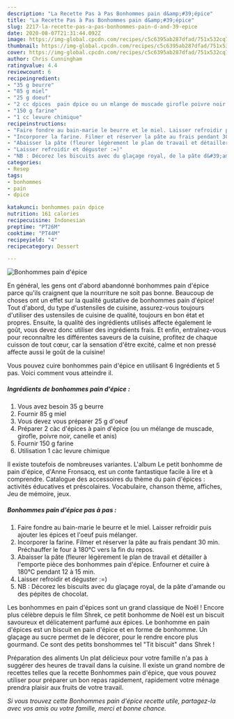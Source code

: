 ```yaml
---
description: "La Recette Pas à Pas Bonhommes pain d&amp;#39;épice"
title: "La Recette Pas à Pas Bonhommes pain d&amp;#39;épice"
slug: 2217-la-recette-pas-a-pas-bonhommes-pain-d-and-39-epice
date: 2020-08-07T21:31:44.092Z
image: https://img-global.cpcdn.com/recipes/c5c6395ab287dfad/751x532cq70/bonhommes-pain-depice-photo-principale-de-la-recette.jpg
thumbnail: https://img-global.cpcdn.com/recipes/c5c6395ab287dfad/751x532cq70/bonhommes-pain-depice-photo-principale-de-la-recette.jpg
cover: https://img-global.cpcdn.com/recipes/c5c6395ab287dfad/751x532cq70/bonhommes-pain-depice-photo-principale-de-la-recette.jpg
author: Chris Cunningham
ratingvalue: 4.4
reviewcount: 6
recipeingredient:
- "35 g beurre"
- "85 g miel"
- "25 g doeuf"
- "2 cc dpices  pain dpice ou un mlange de muscade girofle poivre noir canelle et anis"
- "150 g farine"
- "1 cc levure chimique"
recipeinstructions:
- "Faire fondre au bain-marie le beurre et le miel. Laisser refroidir puis ajouter les épices et l&#39;oeuf puis mélanger."
- "Incorporer la farine. Filmer et réserver la pâte au frais pendant 30 min. Préchauffer le four à 180°C vers la fin du repos."
- "Abaisser la pâte (fleurer légèrement le plan de travail et détailler à l&#39;emporte pièce des bonhommes pain d&#39;épice. Enfourner et cuire à 180°C pendant 12 à 15 min."
- "Laisser refroidir et déguster :=)"
- "NB : Décorez les biscuits avec du glaçage royal, de la pâte d&#39;amande ou des pépites de chocolat."
categories:
- Resep
tags:
- bonhommes
- pain
- dpice

katakunci: bonhommes pain dpice 
nutrition: 161 calories
recipecuisine: Indonesian
preptime: "PT26M"
cooktime: "PT44M"
recipeyield: "4"
recipecategory: Dessert

---
```



![Bonhommes pain d&#39;épice](https://img-global.cpcdn.com/recipes/c5c6395ab287dfad/751x532cq70/bonhommes-pain-depice-photo-principale-de-la-recette.jpg)

En général, les gens ont d'abord abandonné bonhommes pain d&#39;épice parce qu'ils craignent que la nourriture ne soit pas bonne. Beaucoup de choses ont un effet sur la qualité gustative de bonhommes pain d&#39;épice! Tout d'abord, du type d'ustensiles de cuisine, assurez-vous toujours d'utiliser des ustensiles de cuisine de qualité, toujours en bon état et propres. Ensuite, la qualité des ingrédients utilisés affecte également le goût, vous devez donc utiliser des ingrédients frais. Et enfin, entraînez-vous pour reconnaître les différentes saveurs de la cuisine, profitez de chaque cuisson de tout cœur, car la sensation d'être excité, calme et non pressé affecte aussi le goût de la cuisine!

<!--inarticleads1-->

Vous pouvez cuire bonhommes pain d&#39;épice en utilisant 6 Ingrédients et 5 pas. Voici comment vous atteindre il.

##### Ingrédients de bonhommes pain d&#39;épice :

1. Vous avez besoin 35 g beurre
1. Fournir 85 g miel
1. Vous devez vous préparer 25 g d&#39;oeuf
1. Préparer 2 càc d&#39;épices à pain d&#39;épice (ou un mélange de muscade, girofle, poivre noir, canelle et anis)
1. Fournir 150 g farine
1. Utilisation 1 càc levure chimique


Il existe toutefois de nombreuses variantes. L&#39;album Le petit bonhomme de pain d&#39;épice, d&#39;Anne Fronsacq, est un conte fantastique facile à lire et à comprendre. Catalogue des accessoires du thème du pain d&#39;épices : activités éducatives et préscolaires. Vocabulaire, chanson thème, affiches, Jeu de mémoire, jeux. 

<!--inarticleads2-->

##### Bonhommes pain d&#39;épice pas à pas :

1. Faire fondre au bain-marie le beurre et le miel. Laisser refroidir puis ajouter les épices et l&#39;oeuf puis mélanger.
1. Incorporer la farine. Filmer et réserver la pâte au frais pendant 30 min. Préchauffer le four à 180°C vers la fin du repos.
1. Abaisser la pâte (fleurer légèrement le plan de travail et détailler à l&#39;emporte pièce des bonhommes pain d&#39;épice. Enfourner et cuire à 180°C pendant 12 à 15 min.
1. Laisser refroidir et déguster :=)
1. NB : Décorez les biscuits avec du glaçage royal, de la pâte d&#39;amande ou des pépites de chocolat.


Les bonhommes en pain d&#39;épices sont un grand classique de Noël ! Encore plus célèbre depuis le film Shrek, ce petit bonhomme de Noël est un biscuit savoureux et délicatement parfumé aux épices. Le bonhomme en pain d&#39;épices est un biscuit en pain d&#39;épice et en forme de bonhomme. Un glaçage au sucre permet de le décorer, pour le rendre encore plus gourmand. Ce sont des petits bonshommes tel &#34;Tit biscuit&#34; dans Shrek ! 

<!--inarticleads1-->

<p>
Préparation des aliments Un plat délicieux pour votre famille n'a pas à suggérer des heures de travail dans la cuisine. Il existe un grand nombre de recettes telles que la recette Bonhommes pain d&#39;épice, que vous pouvez utiliser pour préparer un bon repas rapidement, rapidement votre ménage prendra plaisir aux fruits de votre travail.
</p>

<p>
<i>Si vous trouvez cette Bonhommes pain d&#39;épice recette utile, partagez-la avec vos amis ou votre famille, merci et bonne chance.</i>
</p>
